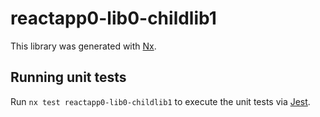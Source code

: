 # reactapp0-lib0-childlib1

This library was generated with [Nx](https://nx.dev).

## Running unit tests

Run `nx test reactapp0-lib0-childlib1` to execute the unit tests via [Jest](https://jestjs.io).
